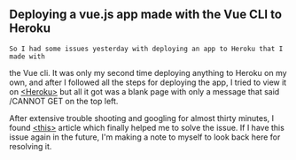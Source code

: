 ## Deploying a vue.js app made with the Vue CLI to Heroku

    So I had some issues yesterday with deploying an app to Heroku that I made with
  the Vue cli. It was only my second time deploying anything to Heroku on my own, and
  after I followed all the steps for deploying the app, I tried to view it on [&lt;Heroku&gt;](https://christinas-vuejscalc.herokuapp.com/) but all it got was a blank page with only
  a message that said /CANNOT GET on the top left.

  After extensive trouble shooting and googling for almost thirty minutes, I found [&lt;this&gt;](https://medium.com/netscape/deploying-a-vue-js-2-x-app-to-heroku-in-5-steps-tutorial-a69845ace489) article which finally helped me to solve the issue. If I have this issue again in the future,
  I'm making a note to myself to look back here for resolving it. 
